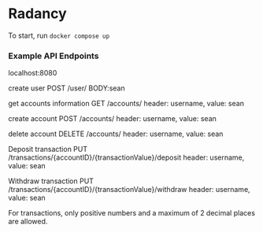 # Radancy

To start, run `docker compose up`

### Example API Endpoints

localhost:8080

create user
POST
/user/
BODY:sean

get accounts information
GET
/accounts/
header: username, value: sean

create account
POST
/accounts/
header: username, value: sean

delete account
DELETE
/accounts/
header: username, value: sean

Deposit transaction
PUT
/transactions/{accountID}/{transactionValue}/deposit
header: username, value: sean

Withdraw transaction
PUT
/transactions/{accountID}/{transactionValue}/withdraw
header: username, value: sean

For transactions, only positive numbers and a maximum of 2 decimal places are allowed.
